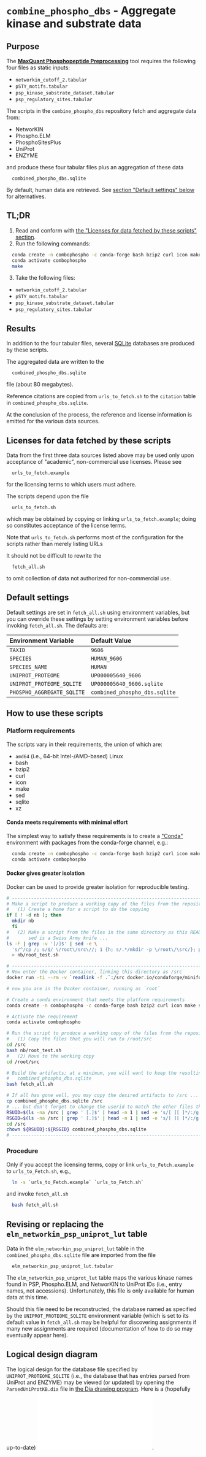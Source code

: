 # `combine_phospho_dbs` - Aggregate kinase and substrate data

## Purpose

The [**MaxQuant Phosphopeptide Preprocessing**](https://toolshed.g2.bx.psu.edu/repository/display_tool?repository_id=7b866682d0b1d44c&tool_config=%2Fsrv%2Ftoolshed-repos%2Fmain%2F006%2Frepo_6289%2Fmqppep_preproc.xml&changeset_revision=bae3a23461c9&render_repository_actions_for=tool_shed) tool requires the following four files as static inputs:

  - `networkin_cutoff_2.tabular`
  - `pSTY_motifs.tabular`
  - `psp_kinase_substrate_dataset.tabular`
  - `psp_regulatory_sites.tabular`

The scripts in the `combine_phospho_dbs` repository fetch and aggregate
data from:

- NetworKIN
- Phospho.ELM
- PhosphoSitesPlus
- UniProt
- ENZYME

and produce these four tabular files plus an aggregation of these data

```
  combined_phospho_dbs.sqlite
```

By default, human data are retrieved.  See [section "Default settings" below](#default-settings) for alternatives.

## TL;DR

1. Read and conform with [the "Licenses for data fetched by these scripts" section](#licenses-for-data-fetched-by-these-scripts).
2. Run the following commands:

```bash
  conda create -n combophospho -c conda-forge bash bzip2 curl icon make sed sqlite xz
  conda activate combophospho
  make
```
3. Take the following files:

  - `networkin_cutoff_2.tabular`
  - `pSTY_motifs.tabular`
  - `psp_kinase_substrate_dataset.tabular`
  - `psp_regulatory_sites.tabular`

## Results

In addition to the four tabular files, several [SQLite](https://sqlite.org) databases are produced by these scripts.

The aggregated data are written to the
```
  combined_phospho_dbs.sqlite
```
file (about 80 megabytes).

Reference citations are copied from `urls_to_fetch.sh` to the
`citation` table in `combined_phospho_dbs.sqlite`.

At the conclusion of the process, the reference and license information is emitted for the various data sources.

## Licenses for data fetched by these scripts

Data from the first three data sources listed above may be used only upon
acceptance of "academic", non-commercial use licenses.  Please see
```
  urls_to_fetch.example
```
for the licensing terms to which users must adhere.

The scripts depend upon the file
```
  urls_to_fetch.sh
```
which may be obtained by copying or linking `urls_to_fetch.example`;
doing so constitutes acceptance of the license terms.

Note that `urls_to_fetch.sh` performs most of the configuration
for the scripts rather than merely listing URLs

It should not be difficult to rewrite the
```
  fetch_all.sh
```
to omit collection of data not authorized for non-commercial use.

## Default settings

Default settings are set in `fetch_all.sh` using environment variables,
but you can override these settings by setting environment
variables before invoking `fetch_all.sh`.  The defaults are:

| Environment Variable       | Default Value                 |
| :------------------------- | :---------------------------- |
| `TAXID`                    | `9606`                        |
| `SPECIES`                  | `HUMAN_9606`                  |
| `SPECIES_NAME`             | `HUMAN`                       |
| `UNIPROT_PROTEOME`         | `UP000005640_9606`            |
| `UNIPROT_PROTEOME_SQLITE`  | `UP000005640_9606.sqlite`     |
| `PHOSPHO_AGGREGATE_SQLITE` | `combined_phospho_dbs.sqlite` |


## How to use these scripts

### Platform requirements

The scripts vary in their requirements, the union of which are:

- `amd64` (i.e., 64-bit Intel-/AMD-based) Linux
- bash
- bzip2
- curl
- icon 
- make
- sed
- sqlite
- xz

#### Conda meets requirements with minimal effort

The simplest way to satisfy these requirements is to create
a ["Conda"](https://docs.conda.io/en/latest/) environment 
with packages from the conda-forge channel, e.g.:

```bash
  conda create -n combophospho -c conda-forge bash bzip2 curl icon make sed sqlite xz
  conda activate combophospho
```

#### Docker gives greater isolation

Docker can be used to provide greater isolation for reproducible testing.

```bash
# ------------------------------------------------------------------------------
# Make a script to produce a working copy of the files from the repository
#   (1) Create a home for a script to do the copying
if [ ! -d nb ]; then
  mkdir nb
  fi
#   (2) Make a script from the files in the same directory as this README.md;
#       sed is a Swiss Army knife ...
ls -F | grep -v '[/]$' | sed -e \
  's/^/cp /; s/$/ \/root\/src\//; 1 {h; s/.*/mkdir -p \/root\/\src/}; p; d' \
  > nb/root_test.sh

# ------------------------------------------------------------------------------
# Now enter the Docker container, linking this directory as /src
docker run -ti --rm -v `readlink -f .`:/src docker.io/condaforge/miniforge3 bash

# now you are in the Docker container, running as `root`

# Create a conda environment that meets the platform requirements
conda create -n combophospho -c conda-forge bash bzip2 curl icon make sed sqlite xz

# Activate the requirement
conda activate combophospho

# Run the script to produce a working copy of the files from the repository
#   (1) Copy the files that you will run to /root/src
cd /src
bash nb/root_test.sh
#   (2) Move to the working copy
cd /root/src

# Build the artifacts; at a minimum, you will want to keep the resulting
#   combined_phospho_dbs.sqlite
bash fetch_all.sh

# If all has gone well, you may copy the desired artifacts to /src ...
cp combined_phospho_dbs.sqlite /src
# ... but don't forget to change the userid to match the other files there, e.g.:
RSUID=$(ls -na /src | grep ' [.]$' | head -n 1 | sed -e 's/[ ][ ]*/:/g' | cut -f 3 -d ':')
RSGID=$(ls -na /src | grep ' [.]$' | head -n 1 | sed -e 's/[ ][ ]*/:/g' | cut -f 4 -d ':')
cd /src
chown ${RSUID}:${RSGID} combined_phospho_dbs.sqlite
# ------------------------------------------------------------------------------
```

### Procedure

Only if you accept the licensing terms, copy or link
`urls_to_Fetch.example` to `urls_to_Fetch.sh`, e.g.,
```bash
  ln -s `urls_to_Fetch.example` `urls_to_Fetch.sh`
```
and invoke `fetch_all.sh`
```bash
  bash fetch_all.sh
```

## Revising or replacing the `elm_networkin_psp_uniprot_lut` table

Data in the `elm_networkin_psp_uniprot_lut` table
in the `combined_phospho_dbs.sqlite` file
are imported from the file
```
  elm_networkin_psp_uniprot_lut.tabular
```

The `elm_networkin_psp_uniprot_lut` table maps the various kinase names found
in PSP, Phospho.ELM, and NetworKIN to UniProt IDs
(i.e., entry names, not accessions).
Unfortunately, this file is only available for human data at this time.

Should this file need to be reconstructed, the database named as specified
by the `UNIPROT_PROTEOME_SQLITE` environment variable (which is set to its
default value in `fetch_all.sh` may be helpful for discovering assignments
if many new assignments are required (documentation of how to do so may
eventually appear here).

## Logical design diagram

The logical design for the database file specified by `UNIPROT_PROTEOME_SQLITE`
(i.e., the database that has entries parsed from UniProt and ENZYME)
may be viewed (or updated) by opening the `ParsedUniProtKB.dia` file in
[the Dia drawing program](https://en.wikipedia.org/wiki/Dia_(software)).
Here is a (hopefully up-to-date) ![PDF export](ParsedUniProtKB.pdf?raw=true).
